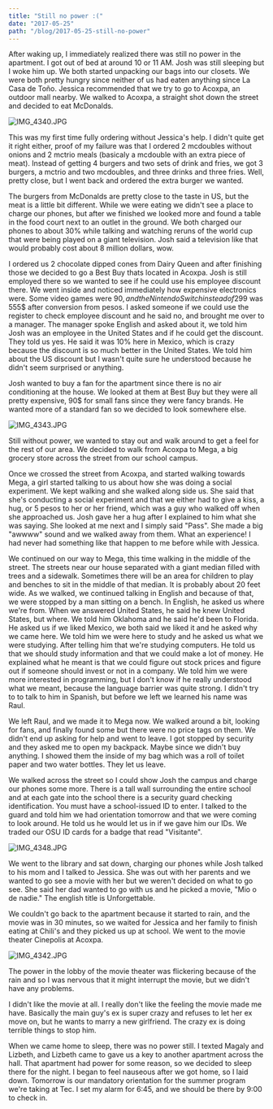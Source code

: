 ```yaml
---
title: "Still no power :("
date: "2017-05-25"
path: "/blog/2017-05-25-still-no-power"
---
```


After waking up, I immediately realized there was still no power in the apartment. I got out of bed at around 10 or 11 AM. Josh was still sleeping but I woke him up. We both started unpacking our bags into our closets. We were both pretty hungry since neither of us had eaten anything since La Casa de Toño. Jessica recommended that we try to go to Acoxpa, an outdoor mall nearby. We walked to Acoxpa, a straight shot down the street and decided to eat McDonalds.

![IMG_4340.JPG](https://mcquadeblog.files.wordpress.com/blog/2017/05/img_4340.jpg?w=4032)

This was my first time fully ordering without Jessica's help. I didn't quite get it right either, proof of my failure was that I ordered 2 mcdoubles without onions and 2 mctrio meals (basicaly a mcdouble with an extra piece of meat). Instead of getting 4 burgers and two sets of drink and fries, we got 3 burgers, a mctrio and two mcdoubles, and three drinks and three fries. Well, pretty close, but I went back and ordered the extra burger we wanted.

The burgers from McDonalds are pretty close to the taste in US, but the meat is a little bit different. While we were eating we didn't see a place to charge our phones, but after we finished we looked more and found a table in the food court next to an outlet in the ground. We both charged our phones to about 30% while talking and watching reruns of the world cup that were being played on a giant television. Josh said a television like that would probably cost about 8 million dollars, wow.

I ordered us 2 chocolate dipped cones from Dairy Queen and after finishing those we decided to go a Best Buy thats located in Acoxpa. Josh is still employed there so we wanted to see if he could use his employee discount there. We went inside and noticed immediately how expensive electronics were. Some video games were 90$, and the Nintendo Switch instead of 299$ was 555$ after conversion from pesos. I asked someone if we could use the register to check employee discount and he said no, and brought me over to a manager. The manager spoke English and asked about it, we told him Josh was an employee in the United States and if he could get the discount. They told us yes. He said it was 10% here in Mexico, which is crazy because the discount is so much better in the United States. We told him about the US discount but I wasn't quite sure he understood because he didn't seem surprised or anything.

Josh wanted to buy a fan for the apartment since there is no air conditioning at the house. We looked at them at Best Buy but they were all pretty expensive, 90$ for small fans since they were fancy brands. He wanted more of a standard fan so we decided to look somewhere else.

![IMG_4343.JPG](https://mcquadeblog.files.wordpress.com/blog/2017/05/img_4343.jpg)

Still without power, we wanted to stay out and walk around to get a feel for the rest of our area. We decided to walk from Acoxpa to Mega, a big grocery store across the street from our school campus.

Once we crossed the street from Acoxpa, and started walking towards Mega, a girl started talking to us about how she was doing a social experiment. We kept walking and she walked along side us. She said that she's conducting a social experiment and that we either had to give a kiss, a hug, or 5 pesos to her or her friend, which was a guy who walked off when she approached us. Josh gave her a hug after I explained to him what she was saying. She looked at me next and I simply said "Pass". She made a big "awwww" sound and we walked away from them. What an experience! I had never had something like that happen to me before while with Jessica.

We continued on our way to Mega, this time walking in the middle of the street. The streets near our house separated with a giant median filled with trees and a sidewalk. Sometimes there will be an area for children to play and benches to sit in the middle of that median. It is probably about 20 feet wide. As we walked, we continued talking in English and because of that, we were stopped by a man sitting on a bench. In English, he asked us where we're from. When we answered United States, he said he knew United States, but where. We told him Oklahoma and he said he'd been to Florida. He asked us if we liked Mexico, we both said we liked it and he asked why we came here. We told him we were here to study and he asked us what we were studying. After telling him that we're studying computers. He told us that we should study information and that we could make a lot of money. He explained what he meant is that we could figure out stock prices and figure out if someone should invest or not in a company. We told him we were more interested in programming, but I don't know if he really understood what we meant, because the language barrier was quite strong. I didn't try to to talk to him in Spanish, but before we left we learned his name was Raul.

We left Raul, and we made it to Mega now. We walked around a bit, looking for fans, and finally found some but there were no price tags on them. We didn't end up asking for help and went to leave. I got stopped by security and they asked me to open my backpack. Maybe since we didn't buy anything. I showed them the inside of my bag which was a roll of toilet paper and two water bottles. They let us leave.

We walked across the street so I could show Josh the campus and charge our phones some more. There is a tall wall surrounding the entire school and at each gate into the school there is a security guard checking identification. You must have a school-issued ID to enter. I talked to the guard and told him we had orientation tomorrow and that we were coming to look around. He told us he would let us in if we gave him our IDs. We traded our OSU ID cards for a badge that read "Visitante".

![IMG_4348.JPG](https://mcquadeblog.files.wordpress.com/blog/2017/05/img_4348.jpg)

We went to the library and sat down, charging our phones while Josh talked to his mom and I talked to Jessica. She was out with her parents and we wanted to go see a movie with her but we weren't decided on what to go see. She said her dad wanted to go with us and he picked a movie, "Mio o de nadie." The english title is Unforgettable.

We couldn't go back to the apartment because it started to rain, and the movie was in 30 minutes, so we waited for Jessica and her family to finish eating at Chili's and they picked us up at school. We went to the movie theater Cinepolis at Acoxpa.

![IMG_4342.JPG](https://mcquadeblog.files.wordpress.com/blog/2017/05/img_4342.jpg?w=3724)

The power in the lobby of the movie theater was flickering because of the rain and so I was nervous that it might interrupt the movie, but we didn't have any problems.

I didn't like the movie at all. I really don't like the feeling the movie made me have. Basically the main guy's ex is super crazy and refuses to let her ex move on, but he wants to marry a new girlfriend. The crazy ex is doing terrible things to stop him.

When we came home to sleep, there was no power still. I texted Magaly and Lizbeth, and Lizbeth came to gave us a key to another apartment across the hall. That apartment had power for some reason, so we decided to sleep there for the night. I began to feel nauseous after we got home, so I laid down. Tomorrow is our mandatory orientation for the summer program we're taking at Tec. I set my alarm for 6:45, and we should be there by 9:00 to check in.
